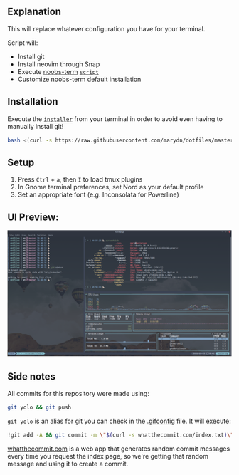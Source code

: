## Explanation

This will replace whatever configuration you have for your terminal.

Script will:
- Install git
- Install neovim through Snap
- Execute [noobs-term](https://noobs-term.com/) [`script`](https://raw.githubusercontent.com/aaronkjones/noobs-term/master/noobs-term.sh)
- Customize noobs-term default installation

## Installation

Execute the [`installer`](installer) from your terminal in order to avoid even having to manually install git!

```bash
bash <(curl -s https://raw.githubusercontent.com/marydn/dotfiles/master/installer)
```

## Setup

1. Press `Ctrl` + `a`, then `I` to load tmux plugins
2. In Gnome terminal preferences, set Nord as your default profile
3. Set an appropriate font (e.g. Inconsolata for Powerline)

## UI Preview:

![image info](./doc/images/demo.png)


## Side notes

All commits for this repository were made using:

```bash
git yolo && git push
```

`git yolo` is an alias for git you can check in the [.gifconfig](./git/.gitconfig) file. It will execute:

```bash
!git add -A && git commit -m \"$(curl -s whatthecommit.com/index.txt)\"
```

[whatthecommit.com](http://whatthecommit.com/) is a web app that generates random commit messages every time you request the index page, so we're getting that random message and using it to create a commit.
